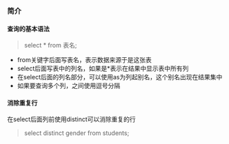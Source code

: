 ### 简介
#### 查询的基本语法
>select * from 表名;

+ from关键字后面写表名，表示数据来源于是这张表
+ select后面写表中的列名，如果是*表示在结果中显示表中所有列
+ 在select后面的列名部分，可以使用as为列起别名，这个别名出现在结果集中
+ 如果要查询多个列，之间使用逗号分隔

#### 消除重复行
在select后面列前使用distinct可以消除重复的行
>select distinct gender from students;
